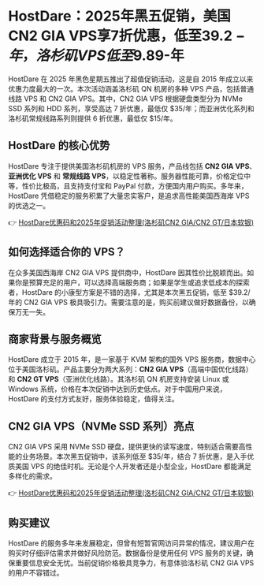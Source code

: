 # HostDare：2025年黑五促销，美国CN2 GIA VPS享7折优惠，低至$39.2-年，洛杉矶VPS低至$9.89-年

HostDare 在 2025 年黑色星期五推出了超值促销活动，这是自 2015 年成立以来优惠力度最大的一次。本次活动涵盖洛杉矶 QN 机房的多种 VPS 产品，包括普通线路 VPS 和 CN2 GIA VPS。其中，CN2 GIA VPS 根据硬盘类型分为 NVMe SSD 系列和 HDD 系列，享受高达 7 折优惠，最低仅 $35/年；而亚洲优化系列和洛杉矶常规线路系列则提供 6 折优惠，最低仅 $15/年。

## HostDare 的核心优势

HostDare 专注于提供美国洛杉矶机房的 VPS 服务，产品线包括 **CN2 GIA VPS**、**亚洲优化 VPS** 和 **常规线路 VPS**，以稳定性著称。服务器性能可靠，价格定位中等，性价比极高，且支持支付宝和 PayPal 付款，方便国内用户购买。多年来，HostDare 凭借稳定的服务积累了大量忠实客户，是追求高性能美国西海岸 VPS 的优选之一。

👉 [HostDare优惠码和2025年促销活动整理(洛杉矶CN2 GIA/CN2 GT/日本软银)](https://bit.ly/hostdare)

## 如何选择适合你的 VPS？

在众多美国西海岸 CN2 GIA VPS 提供商中，HostDare 因其性价比脱颖而出。如果你是预算充足的用户，可以选择高端服务商；如果是学生或追求低成本的探索者，HostDare 的小康型方案是不错的选择，尤其是本次黑五促销，低至 $39.2/年的 CN2 GIA VPS 极具吸引力。需要注意的是，购买前建议做好数据备份，以确保万无一失。

## 商家背景与服务概览

HostDare 成立于 2015 年，是一家基于 KVM 架构的国外 VPS 服务商，数据中心位于美国洛杉矶。产品主要分为两大系列：**CN2 GIA VPS**（高端中国优化线路）和 **CN2 GT VPS**（亚洲优化线路）。其洛杉矶 QN 机房支持安装 Linux 或 Windows 系统，价格在本次促销中达到历史低点。对于中国用户来说，HostDare 的支付方式友好，服务体验稳定，值得关注。

## CN2 GIA VPS（NVMe SSD 系列）亮点

CN2 GIA VPS 采用 NVMe SSD 硬盘，提供更快的读写速度，特别适合需要高性能的业务场景。本次黑五促销中，该系列低至 $35/年，结合 7 折优惠，是入手优质美国 VPS 的绝佳时机。无论是个人开发者还是小型企业，HostDare 都能满足多样化的需求。

👉 [HostDare优惠码和2025年促销活动整理(洛杉矶CN2 GIA/CN2 GT/日本软银)](https://bit.ly/hostdare)

## 购买建议

HostDare 的服务多年来发展稳定，但曾有短暂官网访问异常的情况，建议用户在购买时仔细评估需求并做好风险防范。数据备份是使用任何 VPS 服务的关键，确保重要信息安全无忧。当前促销价格极具竞争力，有意体验洛杉矶 CN2 GIA VPS 的用户不容错过。